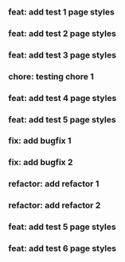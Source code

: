 ### feat: add test 1 page styles
### feat: add test 2 page styles
### feat: add test 3 page styles
### chore: testing chore 1
### feat: add test 4 page styles
### feat: add test 5 page styles
### fix: add bugfix 1
### fix: add bugfix 2
### refactor: add refactor 1
### refactor: add refactor 2
### feat: add test 5 page styles
### feat: add test 6 page styles